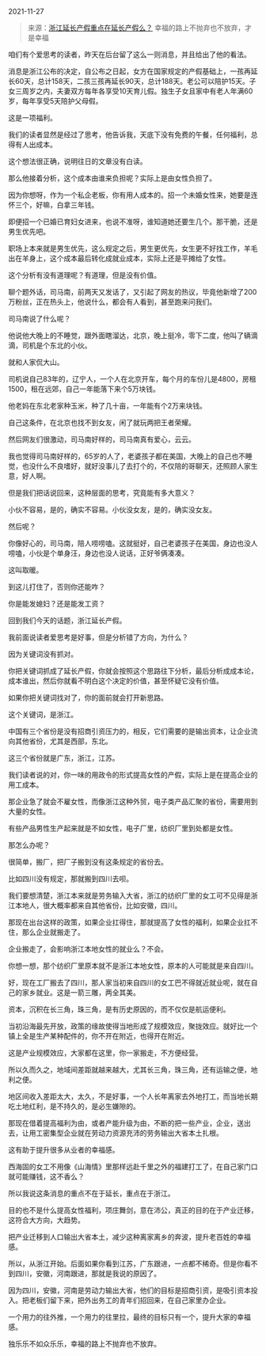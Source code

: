 2021-11-27

> 来源：[浙江延长产假重点在延长产假么？](http://mp.weixin.qq.com/s?__biz=MzU3NDc5Nzc0NQ==&mid=2247509964&idx=1&sn=58f8d3180866a7ae013928464cefbea8&chksm=fd2e0512ca598c04c518e92fe70e32e29b02a92b248c50574ec8e6798269bc09246d51c02d55&scene=27#wechat_redirect)
> 幸福的路上不抛弃也不放弃，才是幸福

咱们有个爱思考的读者，昨天在后台留了这么一则消息，并且给出了他的看法。  

  

消息是浙江公布的决定，自公布之日起，女方在国家规定的产假基础上，一孩再延长60天，总计158天，二孩三孩再延长90天，总计188天。老公可以陪护15天。子女三周岁之内，夫妻双方每年各享受10天育儿假。独生子女且家中有老人年满60岁，每年享受5天陪护父母假。

  

这是一项福利。  

  

我们的读者显然是经过了思考，他告诉我，天底下没有免费的午餐，任何福利，总得有人出成本。  

  

这个想法很正确，说明往日的文章没有白读。

  

那么他接着分析，这个成本由谁来负担呢？实际上是由女性负担了。

  

因为你想呀，作为一个私企老板，你有用人成本的。招一个未婚女性来，她要是连怀三个，好嘛，白拿三年钱。

  

即便招一个已婚已育妇女进来，也说不准呀，谁知道她还要生几个。那干脆，还是男生优先吧。

  

职场上本来就是男生优先，这么规定之后，男生更优先，女生更不好找工作，羊毛出在羊身上，这个成本最后转化成就业成本，实际上还是平摊给了女性。

  

这个分析有没有道理呢？有道理，但是没有价值。  

  

聊个题外话，司马南，前两天又发话了，又引起了网友的热议，毕竟他新增了200万粉丝，正在热头上，他说什么，都会有人看到，甚至跑来问我们。  

  

司马南说了什么呢？  

  

他说他大晚上的不睡觉，跟外面瞎溜达，北京，晚上挺冷，零下二度，他叫了辆滴滴，司机是个东北的小伙。

  

就和人家侃大山。  

  

司机说自己83年的，辽宁人，一个人在北京开车，每个月的车份儿是4800，房租1500，租在远郊，自己一年能落下来个5万块钱。

  

他老妈在东北老家种玉米，种了几十亩，一年能有个2万来块钱。

  

自己这条件，在北京也找不到女友，闲了就玩两把王者荣耀。

  

然后网友们很激动，司马南好样的，司马南真有爱心，云云。  

  

我也觉得司马南好样的，65岁的人了，老婆孩子都在美国，大晚上的自己也不睡觉，也没什么不良嗜好，就好没事儿了去打个的，不仅陪的哥聊天，还照顾人家生意，好人啊。

  

但是我们把话说回来，这种层面的思考，究竟能有多大意义？  

  

小伙不容易，是的，确实不容易。小伙没女友，是的，确实没女友。  

  

然后呢？

  

你像好心的，司马南，陪人唠唠嗑。这就挺好，自己老婆孩子在美国，身边也没人唠嗑，小伙是个单身汪，身边也没人说话，正好爷俩凑凑。  

  

这叫取暖。

  

到这儿打住了，否则你还能咋？  

  

你是能发媳妇？还是能发工资？  

  

回到我们今天的话题，浙江延长产假。  

  

我前面说读者爱思考是好事，但是分析错了方向，为什么？

  

因为关键词没有抓对。

  

你把关键词抓成了延长产假，你就会按照这个思路往下分析，最后分析成成本论，成本谁出，然后你就看不明白这个决定的价值，甚至怀疑它没有价值。

  

如果你把关键词找对了，你的面前就会打开新思路。  

  

这个关键词，是浙江。

  

中国有三个省份是没有招商引资压力的，相反，它们需要的是输出资本，让企业流向其他省份，尤其是西部，东北。  

  

这三个省份就是广东，浙江，江苏。  

  

我们读者说的对，你一味的用政令的形式提高女性的产假，实际上是在提高企业的用工成本。  

  

那企业急了就会不雇女性，而像浙江这种外贸，电子类产品汇聚的省份，需要用到大量的女性。  

  

有些产品男性生产起来就是不如女性，电子厂里，纺织厂里到处都是女性。  

  

那怎么办呢？  

  

很简单，搬厂，把厂子搬到没有这条规定的省份去。

  

比如四川没有规定，那就搬到四川去呗。  

  

我们要想清楚，浙江本来就是劳务输入大省，浙江的纺织厂里的女工可不见得是浙江本地人，很大概率都来自其他省份，比如安徽，四川。  

  

那现在出台这样的政策，如果企业扛得住，那就提高了女性的福利，如果企业扛不住，那么企业就搬走了。  

  

企业搬走了，会影响浙江本地女性的就业么？不会。

  

你想一想，那个纺织厂里原本就不是浙江本地女性，原本的人可能就是来自四川。  

  

好，现在工厂搬去了四川，那人家当初来自四川的女工巴不得就近就业呢，就在自己的家乡就业。这是一箭三雕，两全其美。

  

资本，沉积在长三角，珠三角，是有历史原因的，而不仅仅是航运便利。  

  

当初沿海最先开放，政策的缘故使得当地形成了规模效应，聚拢效应。就好比一个镇上全是生产某种配件的，你不开在附近，也得开在附近。  

  

这是产业规模效应，大家都在这里，你一家搬走，不方便经营。  

  

所以久而久之，地域间差距就越来越大，尤其长三角，珠三角，还有运输之便，地利之便。  

  

地区间收入差距太大，太久，不是好事，一个人长年离家去外地打工，而当地长期吃土地红利，是不持久的，是必生嫌隙的。  

  

那现在借着提高福利为由，或者产能升级为由，不断的把一些产业，企业，送出去，让用工密集型企业就在劳动力资源充沛的劳务输出大省本土扎根。  

  

这有助于提升很多从业者的幸福感。

  

西海固的女工不用像《山海情》里那样远赴千里之外的福建打工了，在自己家门口就可能赚钱，这不香么？  

  

所以我说这条消息的重点不在于延长，重点在于浙江。  

  

目的也不是什么提高女性福利，项庄舞剑，意在沛公，真正的目的在于产业迁移，这符合大方向，大趋势。  

  

把产业迁移到人口输出大省本土，减少这种离家离乡的奔波，提升老百姓的幸福感。  

  

所以，从浙江开始。后面如果你看到江苏，广东跟进，一点都不稀奇。但是你看不到四川，安徽，河南跟进，那就是我说的原因了。  

  

因为四川，安徽，河南是劳动力输出大省，他们的目标是招商引资，是吸引资本投入。把老板们留下来，把外出务工的青年们招回来，在自己家里办企业。  

  

一个用力的往外推，一个用力的往里拉，最终的目标只有一个，提升大家的幸福感。

  

独乐乐不如众乐乐，幸福的路上不抛弃也不放弃。

